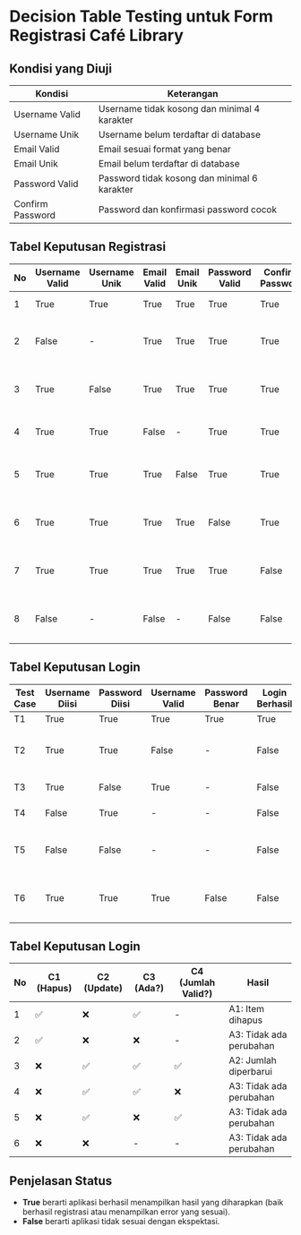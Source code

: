 # Decision Table Testing untuk Form Registrasi Café Library


## Kondisi yang Diuji

| Kondisi            | Keterangan                                  |
|--------------------|--------------------------------------------|
| Username Valid     | Username tidak kosong dan minimal 4 karakter |
| Username Unik      | Username belum terdaftar di database       |
| Email Valid        | Email sesuai format yang benar             |
| Email Unik         | Email belum terdaftar di database          |
| Password Valid     | Password tidak kosong dan minimal 6 karakter |
| Confirm Password   | Password dan konfirmasi password cocok     |

## Tabel Keputusan Registrasi

| No | Username Valid | Username Unik | Email Valid | Email Unik | Password Valid | Confirm Password | Ekspektasi Hasil                       | Status (True/False) |
|----|----------------|---------------|-------------|------------|----------------|------------------|--------------------------------------|---------------------|
| 1  | True           | True          | True        | True       | True           | True             | Registrasi berhasil                   | True                |
| 2  | False          | -             | True        | True       | True           | True             | Error: Username minimal 4 karakter   | True                |
| 3  | True           | False         | True        | True       | True           | True             | Error: Username sudah digunakan      | True                |
| 4  | True           | True          | False       | -          | True           | True             | Error: Email tidak valid             | True                |
| 5  | True           | True          | True        | False      | True           | True             | Error: Email sudah digunakan         | True                |
| 6  | True           | True          | True        | True       | False          | True             | Error: Password minimal 6 karakter   | True                |
| 7  | True           | True          | True        | True       | True           | False            | Error: Password tidak cocok          | True                |
| 8  | False          | -             | False       | -          | False          | False            | Error pada semua input yang tidak valid | True             |

## Tabel Keputusan Login
| Test Case | Username Diisi | Password Diisi | Username Valid | Password Benar | Login Berhasil | Pesan Error                    |
| --------- | -------------- | -------------- | -------------- | -------------- | -------------- | ------------------------------ |
| T1        | True           | True           | True           | True           |  True          |  Tidak                        |
| T2        | True           | True           | False          | -              | False          |  Username atau password salah |
| T3        | True           | False          | True           | -              | False          |  silakan isi kolom ini        |
| T4        | False          | True           | -              | -              | False          |  silakan isi kolom ini        |
| T5        | False          | False          | -              | -              | False          |  Username atau password salah |
| T6        | True           | True           | True           | False          | False          |  Username atau password salah |

## Tabel Keputusan Login
| No | C1 (Hapus) | C2 (Update) | C3 (Ada?) | C4 (Jumlah Valid?) | Hasil                   |
| -- | ---------- | ----------- | --------- | ------------------ | ----------------------- |
| 1  | ✅          | ❌           | ✅         | -                  | A1: Item dihapus        |
| 2  | ✅          | ❌           | ❌         | -                  | A3: Tidak ada perubahan |
| 3  | ❌          | ✅           | ✅         | ✅                  | A2: Jumlah diperbarui   |
| 4  | ❌          | ✅           | ✅         | ❌                  | A3: Tidak ada perubahan |
| 5  | ❌          | ✅           | ❌         | ✅                  | A3: Tidak ada perubahan |
| 6  | ❌          | ❌           | -         | -                  | A3: Tidak ada perubahan |


## Penjelasan Status

- **True** berarti aplikasi berhasil menampilkan hasil yang diharapkan (baik berhasil registrasi atau menampilkan error yang sesuai).
- **False** berarti aplikasi tidak sesuai dengan ekspektasi.


